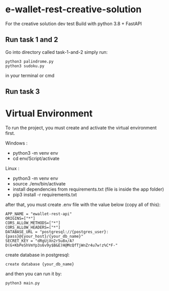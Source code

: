 # e-wallet-rest-creative-solution
For the creative solution dev test
Build with python 3.8 + FastAPI

Run task 1 and 2
------------------
Go into directory called task-1-and-2
simply run:
```
python3 palindrome.py
python3 sudoku.py
```
in your terminal or cmd


Run task 3
------------------

Virtual Environment
====================
To run the project, you must create and activate the virtual environment first.

Windows : 
- python3 -m venv env
- cd env/Script/activate

Linux : 
- python3 -m venv env
- source ./env/bin/activate
- install dependencies from requirements.txt (file is inside the app folder)
- pip3 install -r requirements.txt

after that, you must create .env file with the value below (copy all of this):
```
APP_NAME = "ewallet-rest-api"
ORIGINS=["*"]
CORS_ALLOW_METHODS=["*"]
CORS_ALLOW_HEADERS=["*"]
DATABASE_URL = "postgresql://{postgres_user}:{pass}@{your_host}/{your_db_name}"
SECRET_KEY = "dRgUjXn2r5u8x/A?D(G+KbPeShVmYp3s6v9y$B&E)H@McQfTjWnZr4u7w!z%C*F-"
```

create database in postgresql:
```
create database {your_db_name}
```

and then you can run it by:
```
python3 main.py
```
